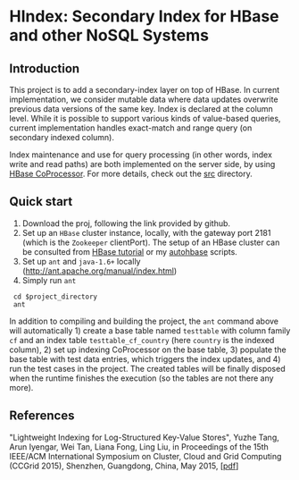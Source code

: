 HIndex: Secondary Index for HBase and other NoSQL Systems
======

Introduction
------
This project is to add a secondary-index layer on top of HBase. In current implementation, we consider mutable data where data updates overwrite previous data versions of the same key. Index is declared at the column level. While it is possible to support various kinds of value-based queries, current implementation handles exact-match and range query (on secondary indexed column).

Index maintenance and use for query processing (in other words, index write and read paths) are both implemented on the server side, by using [HBase CoProcessor](https://hbase.apache.org/apidocs/org/apache/hadoop/hbase/coprocessor/package-summary.html). For more details, check out the [src](https://github.com/tristartom/hindex/blob/master/src) directory. 
 
Quick start
------
1. Download the proj, following the link provided by github.
2. Set up an `HBase` cluster instance, locally, with the gateway port 2181 (which is the `Zookeeper` clientPort). The setup of an HBase cluster can be consulted from [HBase tutorial](http://hbase.apache.org/book/quickstart.html) or my [autohbase](http://www.cc.gatech.edu/~ytang36/software/autohbase/index.html) scripts.
3. Set up `ant` and `java-1.6+` locally (http://ant.apache.org/manual/index.html)
4. Simply run `ant` 
```
 cd $project_directory
 ant 
```
In addition to compiling and building the project, the `ant` command above will automatically 1) create a base table named `testtable` with column family `cf` and an index table `testtable_cf_country` (here `country` is the indexed column), 2) set up indexing CoProcessor on the base table, 3) populate the base table with test data entries, which triggers the index updates, and 4) run the test cases in the project. The created tables will be finally disposed when the runtime finishes the execution (so the tables are not there any more). 


References
---

"Lightweight Indexing for Log-Structured Key-Value Stores", Yuzhe Tang, Arun Iyengar, Wei Tan, Liana Fong, Ling Liu, in Proceedings of the 15th IEEE/ACM International Symposium on Cluster, Cloud and Grid Computing (CCGrid 2015), Shenzhen, Guangdong, China, May 2015, [[pdf](http://tristartom.github.io/docs/ccgrid15.pdf)]

